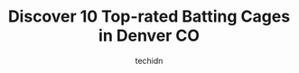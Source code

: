 ---
layout: ampstory
image: https://i0.wp.com/www.depkes.org/wp-content/uploads/2023/06/batting-cages-0-in-denver-co-1685767174.jpeg?resize=640,853
author: techidn
featured: false
description: Discover the impressive array of Batting Cages options in Denver CO, where you can find 10 of the largest Batting Cages establishments in the area. From renowned classics to hidden gems, Den
title: Discover 10 Top-rated Batting Cages in Denver CO
cover:
   title: Discover 10 Top-rated Batting Cages in Denver CO
   subtitle: Rickpate
   background: https://www.depkes.org/wp-content/uploads/2023/06/batting-cages-0-in-denver-co-1685767174.jpeg

pages: 
 - layout: thirds
   top: <h1>#1 Park Baseball Field</h1>
   bottom: "<p>This Park is absolutely beautiful and well kept.  I love bringing my Grandkids out here to play with a great variety of cultural diversity having fun. Also Every Tuesday </p>"
   background: https://www.depkes.org/wp-content/uploads/2023/06/batting-cages-1-in-denver-co-1685767174.jpeg
   backgroundblur: true
 - layout: thirds
   top: <h1>#2 Premier West Baseball and Softball Club</h1>
   bottom: "<p>This place is the best. Been using it since 2018 since I became a player in the Denver NABA league.Derek the guy who runs it is a great guy. He always helps me out when I</p>"
   background: https://www.depkes.org/wp-content/uploads/2023/06/batting-cages-2-in-denver-co-1685767175.jpeg
   cta:
      link: https://www.depkes.org/blog/discover-10-top-rated-batting-cages-in-denver-co/
      text: Discover 10 Top-rated Batting Cages in Denver CO
 - layout: thirds
   top: <h1>#3 D-BAT NW Denver</h1>
   bottom: "<p>555 Aspen Ridge Dr A-1, Lafayette, CO 80026, United States</p>"
   background: https://www.depkes.org/wp-content/uploads/2023/06/batting-cages-3-in-denver-co-1685767175.jpeg
   cta:
      link: https://www.depkes.org/blog/discover-10-top-rated-batting-cages-in-denver-co/
      text: Discover 10 Top-rated Batting Cages in Denver CO
 - layout: thirds
   top: <h1>#4 Pioneer Park Batting Cages</h1>
   bottom: "<p>5952 Holly St, Commerce City, CO 80022, United States</p>"
   background: https://images.unsplash.com/photo-1564951434112-64d74cc2a2d7?ixlib=rb-4.0.3&ixid=MnwxMjA3fDB8MHxwaG90by1wYWdlfHx8fGVufDB8fHx8&auto=format&fit=crop&w=640&h=853&q=80
   cta:
      link: https://www.depkes.org/blog/discover-10-top-rated-batting-cages-in-denver-co/
      text: Discover 10 Top-rated Batting Cages in Denver CO
 - layout: thirds
   top: <h1>#5 HitStreak Baseball and Softball Academy</h1>
   bottom: "<p>7104 S Dillon Ct, Centennial, CO 80112, United States</p>"
   background: https://images.unsplash.com/photo-1591393223703-56fe1347ac62?ixlib=rb-4.0.3&ixid=MnwxMjA3fDB8MHxwaG90by1wYWdlfHx8fGVufDB8fHx8&auto=format&fit=crop&w=640&h=853&q=80
   cta:
      link: https://www.depkes.org/blog/discover-10-top-rated-batting-cages-in-denver-co/
      text: Discover 10 Top-rated Batting Cages in Denver CO
 - layout: thirds
   top: <h1>#6 Legends Baseball & Softball Academy</h1>
   bottom: "<p>1338 S Valentia St, Denver, CO 80247, United States</p>"
   background: https://images.unsplash.com/photo-1553949345-eb786bb3f7ba?ixlib=rb-4.0.3&ixid=MnwxMjA3fDB8MHxwaG90by1wYWdlfHx8fGVufDB8fHx8&auto=format&fit=crop&w=640&h=853&q=80
   cta:
      link: https://www.depkes.org/blog/discover-10-top-rated-batting-cages-in-denver-co/
      text: Discover 10 Top-rated Batting Cages in Denver CO
 - layout: thirds
   top: <h1>#7 Hype Athletix Training Facility</h1>
   bottom: "<p>1357 E 73rd Ave Unit B, Denver, CO 80229, United States</p>"
   background: https://images.unsplash.com/photo-1488554378835-f7acf46e6c98?ixlib=rb-4.0.3&ixid=MnwxMjA3fDB8MHxwaG90by1wYWdlfHx8fGVufDB8fHx8&auto=format&fit=crop&w=640&h=853&q=80
   cta:
      link: https://www.depkes.org/blog/discover-10-top-rated-batting-cages-in-denver-co/
      text: Discover 10 Top-rated Batting Cages in Denver CO
 - layout: thirds
   middle: Continue reading...
   background: https://images.unsplash.com/photo-1531169509526-f8f1fdaa4a67?ixlib=rb-4.0.3&ixid=MnwxMjA3fDB8MHxwaG90by1wYWdlfHx8fGVufDB8fHx8&auto=format&fit=crop&w=640&h=853&q=80
   cta:
      link: https://www.depkes.org/blog/discover-10-top-rated-batting-cages-in-denver-co/
      text: Discover 10 Top-rated Batting Cages in Denver CO
      
---